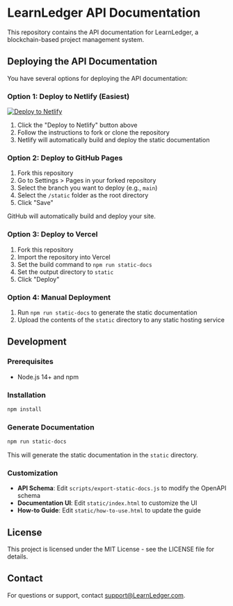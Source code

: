 # LearnLedger API Documentation

This repository contains the API documentation for LearnLedger, a blockchain-based project management system.

## Deploying the API Documentation

You have several options for deploying the API documentation:

### Option 1: Deploy to Netlify (Easiest)

[![Deploy to Netlify](https://www.netlify.com/img/deploy/button.svg)](https://app.netlify.com/start/deploy?repository=https://github.com/your-repo/project-ledger)

1. Click the "Deploy to Netlify" button above
2. Follow the instructions to fork or clone the repository
3. Netlify will automatically build and deploy the static documentation

### Option 2: Deploy to GitHub Pages

1. Fork this repository
2. Go to Settings > Pages in your forked repository
3. Select the branch you want to deploy (e.g., `main`)
4. Select the `/static` folder as the root directory
5. Click "Save"

GitHub will automatically build and deploy your site.

### Option 3: Deploy to Vercel

1. Fork this repository
2. Import the repository into Vercel
3. Set the build command to `npm run static-docs`
4. Set the output directory to `static`
5. Click "Deploy"

### Option 4: Manual Deployment

1. Run `npm run static-docs` to generate the static documentation
2. Upload the contents of the `static` directory to any static hosting service

## Development

### Prerequisites

- Node.js 14+ and npm

### Installation

```bash
npm install
```

### Generate Documentation

```bash
npm run static-docs
```

This will generate the static documentation in the `static` directory.

### Customization

- **API Schema**: Edit `scripts/export-static-docs.js` to modify the OpenAPI schema
- **Documentation UI**: Edit `static/index.html` to customize the UI
- **How-to Guide**: Edit `static/how-to-use.html` to update the guide

## License

This project is licensed under the MIT License - see the LICENSE file for details.

## Contact

For questions or support, contact support@LearnLedger.com.
